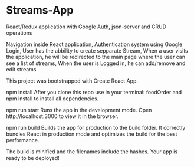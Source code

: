# Streams-App

React/Redux application with Google Auth, json-server and CRUD operations

Navigation inside React application, Authentication system using Google Login, User has the abbility to create sepparate Stream, When a user visits the application, he will be redirected to the main page where the user can see a list of streams, When the user is Logged in, he can add/remove and edit streams

This project was bootstrapped with Create React App.

npm install
After you clone this repo use in your terminal: foodOrder and npm install to install all dependencies.

npm run start
Runs the app in the development mode.
Open http://localhost:3000 to view it in the browser.

npm run build
Builds the app for production to the build folder.
It correctly bundles React in production mode and optimizes the build for the best performance.

The build is minified and the filenames include the hashes.
Your app is ready to be deployed!
